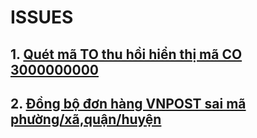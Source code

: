 # ISSUES
## 1. [Quét mã TO thu hồi hiển thị mã CO 3000000000](issues/CO_ERROR_3000000000.md)
## 2. [Đồng bộ đơn hàng VNPOST sai mã phường/xã,quận/huyện](issues/VNPOST_SYNC_ORDER.md)
